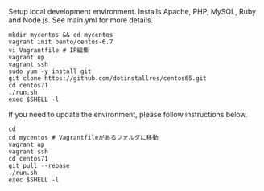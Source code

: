 Setup local development environment.  Installs Apache, PHP, MySQL, Ruby and Node.js.  See main.yml for more details.

```
mkdir mycentos && cd mycentos
vagrant init bento/centos-6.7
vi Vagrantfile # IP編集
vagrant up
vagrant ssh
sudo yum -y install git
git clone https://github.com/dotinstallres/centos65.git
cd centos71
./run.sh
exec $SHELL -l
```

If you need to update the environment, please follow instructions below.

```
cd
cd mycentos # Vagrantfileがあるフォルダに移動
vagrant up
vagrant ssh
cd centos71
git pull --rebase
./run.sh
exec $SHELL -l
```


